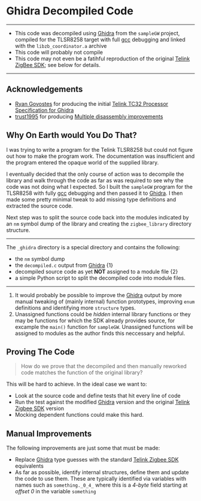 # Ghidra Decompiled Code
---
- This code was decompiled using [Ghidra] from the `sampleGW` project, compiled for the TLSR8258 target with full [gcc] debugging and linked with the `libzb_coordinator.a` archive
- This code will probably not compile
- This code may not even be a fatihful reproduction of the original [Telink ZigBee SDK]; see below for details.
---
## Acknowledgements
- [Ryan Govostes] for producing the initial [Telink TC32 Processor Specification for Ghidra]
- [trust1995] for producing [Multiple disassembly improvements]

## Why On Earth would You Do That?
I was trying to write a program for the Telink TLSR8258 but could not figure out how to make the program work.  The documentation was insufficient and the program entered the opaque world of the supplied library.

I eventually decided that the only course of action was to decompile the library and walk through the code as far as was required to see why the code was not doing what I expected.  So I built the `sampleGW` program for the TLSR8258 with fully [gcc] debugging and then passed it to [Ghidra].  I then made some pretty minimal tweak to add missing type definitions and extracted the source code.

Next step was to split the source code back into the modules indicated by an `nm` symbol dump of the library and creating the `zigbee_library` directory structure.

---
The `_ghidra` directory is a special directory and contains the following:
- the `nm` symbol dump
- the `decompiled.c` output from [Ghidra] {1}
- decompiled source code as yet **NOT** assigned to a module file {2}
- a simple Python script to split the decompiled code into module files.
---
1. It would probably be possible to improve the [Ghidra] output by more manual tweaking of (mainly internal) function prototypes, improving `enum` definitions and identifying more `structure` types.
2. Unassigned functions could be _hidden_ internal library functions or they may be functions for which the SDK already provides source, for excample the `main()` function for `sampleGW`.  Unassigned functions will be assigned to modules as the author finds this neccessary and helpful.

## Proving The Code
> How do we prove that the decompiled and then manually reworked code matches the function of the original library?

This will be hard to achieve.  In the ideal case we want to:
- Look at the source code and define tests that hit every line of code
- Run the test against the modified [Ghidra] version and the original [Telink Zigbee SDK] version
- Mocking dependent functions could make this hard.

## Manual Improvements
The following improvements are just some that must be made:
- Replace [Ghidra] type guesses with the standard [Telink Zigbee SDK] equivalents
- As far as possible, identify internal structures, define them and update the code to use them.  These are typically identified via variables with names such as `something._0_4_` where this is a _4-byte_ field starting at _offset 0_ in the variable `something`

[Ghidra]: https://ghidra-sre.org/
[gcc]: https://gcc.gnu.org/
[Telink Zigbee SDK]: http://wiki.telink-semi.cn/tools_and_sdk/Zigbee/Zigbee_SDK.zip
[Ryan Govostes]: https://github.com/rgov
[Telink TC32 Processor Specification for Ghidra]: https://github.com/rgov/Ghidra_TELink_TC32
[trust1995]: https://github.com/trust1995
 [Multiple disassembly improvements]: https://github.com/rgov/Ghidra_TELink_TC32/pull/1